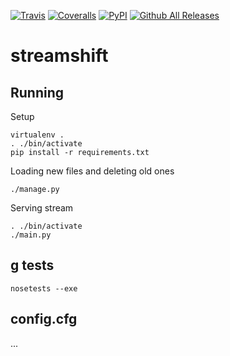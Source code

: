 [![Travis](https://img.shields.io/travis/patyk/streamshift.svg)]()
[![Coveralls](https://img.shields.io/coveralls/patyk/streamshift.svg)]()
[![PyPI](https://img.shields.io/pypi/v/streamshift.svg)]()
[![Github All Releases](https://img.shields.io/github/downloads/patyk/streamshift/total.svg)]()

# streamshift

## Running
Setup
```
virtualenv .
. ./bin/activate
pip install -r requirements.txt
```
Loading new files and deleting old ones
```
./manage.py
```
Serving stream
```
. ./bin/activate
./main.py
```

## g tests

```
nosetests --exe
```

## config.cfg
...
